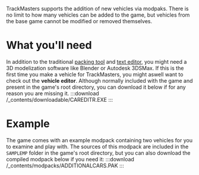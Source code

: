 <!-- TITLE:Create vehicles -->

TrackMasters supports the addition of new vehicles via modpaks. There is no limit to how many vehicles can be added to the game, but vehicles from the base game cannot be modified or removed themselves.

# What you'll need
In addition to the traditional [packing tool](https://wiki.trackmasters.louve.systems/read/home/3-packing.md) and [text editor](https://wiki.trackmasters.louve.systems/read/home/1-getting-started.md), you might need a 3D modelization software like Blender or Autodesk 3DSMax. If this is the first time you make a vehicle for TrackMasters, you might aswell want to check out the **vehicle editor**.
Although normally included with the game and present in the game's root directory, you can download it below if for any reason you are missing it.
:::download /_contents/downloadable/CAREDITR.EXE :::



# Example
The game comes with an example modpack containing two vehicles for you to examine and play with. The sources of this modpack are included in the `SAMPLEMP` folder in the game's root directory, but you can also download the compiled modpack below if you need it:
:::download /_contents/modpacks/ADDITIONALCARS.PAK :::